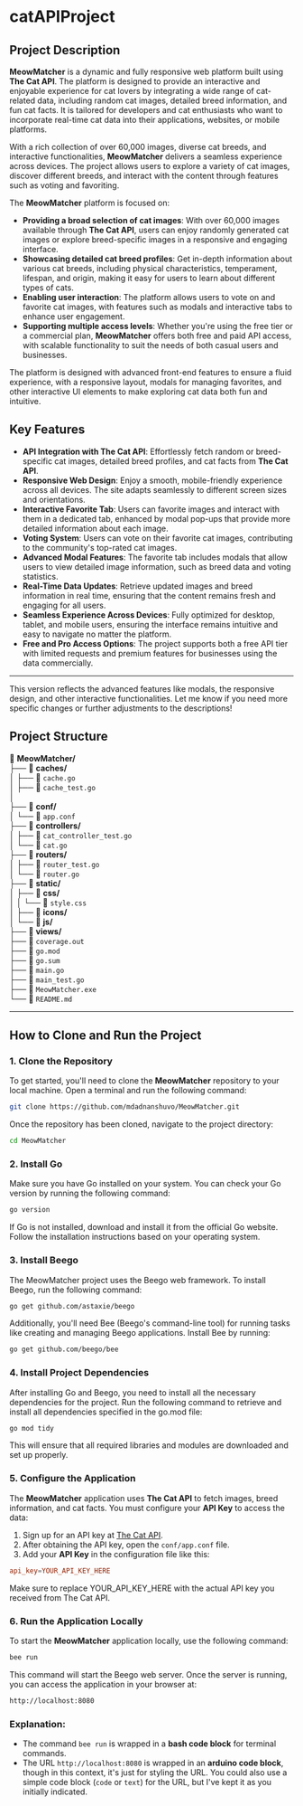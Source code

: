 # catAPIProject

## Project Description

**MeowMatcher** is a dynamic and fully responsive web platform built using **The Cat API**. The platform is designed to provide an interactive and enjoyable experience for cat lovers by integrating a wide range of cat-related data, including random cat images, detailed breed information, and fun cat facts. It is tailored for developers and cat enthusiasts who want to incorporate real-time cat data into their applications, websites, or mobile platforms. 

With a rich collection of over 60,000 images, diverse cat breeds, and interactive functionalities, **MeowMatcher** delivers a seamless experience across devices. The project allows users to explore a variety of cat images, discover different breeds, and interact with the content through features such as voting and favoriting.

The **MeowMatcher** platform is focused on:

- **Providing a broad selection of cat images**: With over 60,000 images available through **The Cat API**, users can enjoy randomly generated cat images or explore breed-specific images in a responsive and engaging interface.
- **Showcasing detailed cat breed profiles**: Get in-depth information about various cat breeds, including physical characteristics, temperament, lifespan, and origin, making it easy for users to learn about different types of cats.
- **Enabling user interaction**: The platform allows users to vote on and favorite cat images, with features such as modals and interactive tabs to enhance user engagement. 
- **Supporting multiple access levels**: Whether you're using the free tier or a commercial plan, **MeowMatcher** offers both free and paid API access, with scalable functionality to suit the needs of both casual users and businesses.

The platform is designed with advanced front-end features to ensure a fluid experience, with a responsive layout, modals for managing favorites, and other interactive UI elements to make exploring cat data both fun and intuitive.

## Key Features

- **API Integration with The Cat API**: Effortlessly fetch random or breed-specific cat images, detailed breed profiles, and cat facts from **The Cat API**.
- **Responsive Web Design**: Enjoy a smooth, mobile-friendly experience across all devices. The site adapts seamlessly to different screen sizes and orientations.
- **Interactive Favorite Tab**: Users can favorite images and interact with them in a dedicated tab, enhanced by modal pop-ups that provide more detailed information about each image.
- **Voting System**: Users can vote on their favorite cat images, contributing to the community's top-rated cat images.
- **Advanced Modal Features**: The favorite tab includes modals that allow users to view detailed image information, such as breed data and voting statistics.
- **Real-Time Data Updates**: Retrieve updated images and breed information in real time, ensuring that the content remains fresh and engaging for all users.
- **Seamless Experience Across Devices**: Fully optimized for desktop, tablet, and mobile users, ensuring the interface remains intuitive and easy to navigate no matter the platform.
- **Free and Pro Access Options**: The project supports both a free API tier with limited requests and premium features for businesses using the data commercially. 

---

This version reflects the advanced features like modals, the responsive design, and other interactive functionalities. Let me know if you need more specific changes or further adjustments to the descriptions!


## Project Structure

📁 **MeowMatcher/**  
├── 📁 **caches/**  
│   ├── 📄 `cache.go`  
│   ├── 📄 `cache_test.go`  
│    
├── 📁 **conf/**  
│   └── 📄 `app.conf`  
├── 📁 **controllers/**  
│   ├── 📄 `cat_controller_test.go`  
│   └── 📄 `cat.go`  
├── 📁 **routers/**  
│   ├── 📄 `router_test.go`  
│   └── 📄 `router.go`  
├── 📁 **static/**  
│   ├── 📁 **css/**  
│   │   └── 📄 `style.css`  
│   ├── 📁 **icons/**  
│   └── 📁 **js/**  
├── 📁 **views/**  
├── 📄 `coverage.out`  
├── 📄 `go.mod`  
├── 📄 `go.sum`  
├── 📄 `main.go`  
├── 📄 `main_test.go`  
├── 📄 `MeowMatcher.exe`  
└── 📄 `README.md`  

---

## How to Clone and Run the Project

### 1. **Clone the Repository**

To get started, you'll need to clone the **MeowMatcher** repository to your local machine. Open a terminal and run the following command:

```bash
git clone https://github.com/mdadnanshuvo/MeowMatcher.git
```
Once the repository has been cloned, navigate to the project directory:

```bash
cd MeowMatcher
```
### 2. **Install Go**

Make sure you have Go installed on your system. You can check your Go version by running the following command:

```bash
go version
```

If Go is not installed, download and install it from the official Go website. Follow the installation instructions based on your operating system.

### 3. **Install Beego**
The MeowMatcher project uses the Beego web framework. To install Beego, run the following command:

```bash
go get github.com/astaxie/beego
```
Additionally, you'll need Bee (Beego's command-line tool) for running tasks like creating and managing Beego applications. Install Bee by running:
```bash
go get github.com/beego/bee
```

### 4. **Install Project Dependencies**

After installing Go and Beego, you need to install all the necessary dependencies for the project. Run the following command to retrieve and install all dependencies specified in the go.mod file:

```bash
go mod tidy
```
This will ensure that all required libraries and modules are downloaded and set up properly.

### 5. **Configure the Application**

The **MeowMatcher** application uses **The Cat API** to fetch images, breed information, and cat facts. You must configure your **API Key** to access the data:

1. Sign up for an API key at [The Cat API](https://thecatapi.com/).
2. After obtaining the API key, open the `conf/app.conf` file.
3. Add your **API Key** in the configuration file like this:

```conf
api_key=YOUR_API_KEY_HERE
```

Make sure to replace YOUR_API_KEY_HERE with the actual API key you received from The Cat API.


### 6. **Run the Application Locally**

To start the **MeowMatcher** application locally, use the following command:

```bash
bee run
```

This command will start the Beego web server. Once the server is running, you can access the application in your browser at:

```bash
http://localhost:8080
```


### Explanation:
- The command `bee run` is wrapped in a **bash code block** for terminal commands.
- The URL `http://localhost:8080` is wrapped in an **arduino code block**, though in this context, it's just for styling the URL. You could also use a simple code block (`code` or `text`) for the URL, but I've kept it as you initially indicated.
